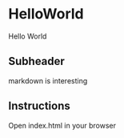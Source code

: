 HelloWorld
==========

Hello World


## Subheader

markdown is interesting

## Instructions
Open index.html in your browser